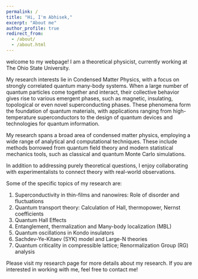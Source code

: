 ```yaml
---
permalink: /
title: "Hi, I'm Abhisek,"
excerpt: "About me"
author_profile: true
redirect_from: 
  - /about/
  - /about.html
---
```


welcome to my webpage! I am a theoretical physicist, currently working at The Ohio State University.

My research interests lie in Condensed Matter Physics, with a focus on strongly correlated quantum many-body systems. When a large number of quantum particles come together and interact, their collective behavior gives rise to various emergent phases, such as magnetic, insulating, topological or even novel superconducting phases. These phenomena form the foundation of quantum materials, with applications ranging from high-temperature superconductors to the design of quantum devices and technologies for quantum information.

My research spans a broad area of condensed matter physics, employing a wide range of analytical and computational techniques. These include methods borrowed from quantum field theory and modern statistical mechanics tools, such as classical and quantum Monte Carlo simulations.

In addition to addressing purely theoretical questions, I enjoy collaborating with experimentalists to connect theory with real-world observations.

Some of the specific topics of my research are:
1. Superconductivity in thin-films and nanowires: Role of disorder and fluctuations 
2. Quantum transport theory: Calculation of Hall, thermopower, Nernst coefficients
3. Quantum Hall Effects
4. Entanglement, thermalization and Many-body localization (MBL)
5. Quantum oscillations in Kondo insulators  
6. Sachdev-Ye-Kitaev (SYK) model and Large-N theories  
7. Quantum criticality in compressible lattice; Renormalization Group (RG) analysis

Please visit my research page for more details about my research. If you are interested in working with me, feel free to contact me!
